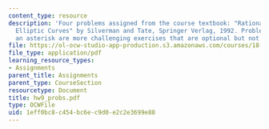 ```yaml
---
content_type: resource
description: 'Four problems assigned from the course textbook: "Rational Points on
  Elliptic Curves" by Silverman and Tate, Springer Verlag, 1992. Problems marked with
  an asterisk are more challenging exercises that are optional but not required'
file: https://ol-ocw-studio-app-production.s3.amazonaws.com/courses/18-704-seminar-in-algebra-and-number-theory-rational-points-on-elliptic-curves-fall-2004/1eff0bc8c454bc6ec9d0e2c2e3699e88_hw9_probs.pdf
file_type: application/pdf
learning_resource_types:
- Assignments
parent_title: Assignments
parent_type: CourseSection
resourcetype: Document
title: hw9_probs.pdf
type: OCWFile
uid: 1eff0bc8-c454-bc6e-c9d0-e2c2e3699e88
---
```

